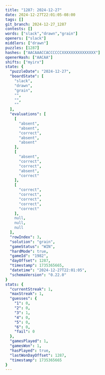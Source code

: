 ```yaml
---
title: "1287: 2024-12-27"
date: 2024-12-27T22:01:05-08:00
tags: []
git_branch: 2024-12-27_1287
contests: []
words: ["slack","drawn","grain"]
openers: ["slack"]
middlers: ["drawn"]
puzzles: [1287]
hashes: ["AACAAACCACCCCCCXXXXXXXXXXXXXXX"]
openerHash: ["AACAA"]
shifts: ["myirx"]
state: {
  "puzzleDate": "2024-12-27",
  "boardState": [
    "slack",
    "drawn",
    "grain",
    "",
    "",
    ""
  ],
  "evaluations": [
    [
      "absent",
      "absent",
      "correct",
      "absent",
      "absent"
    ],
    [
      "absent",
      "correct",
      "correct",
      "absent",
      "correct"
    ],
    [
      "correct",
      "correct",
      "correct",
      "correct",
      "correct"
    ],
    null,
    null,
    null
  ],
  "rowIndex": 3,
  "solution": "grain",
  "gameStatus": "WIN",
  "hardMode": true,
  "gameId": "1982",
  "dayOffset": 1287,
  "timestamp": 1735365665,
  "datetime": "2024-12-27T22:01:05",
  "schemaVersion": "0.22.0"
}
stats: {
  "currentStreak": 1,
  "maxStreak": 1,
  "guesses": {
    "1": 0,
    "2": 0,
    "3": 1,
    "4": 0,
    "5": 0,
    "6": 0,
    "fail": 0
  },
  "gamesPlayed": 1,
  "gamesWon": 1,
  "hasPlayed": true,
  "lastWonDayOffset": 1287,
  "timestamp": 1735365665
}
---
```

<!-- more -->
